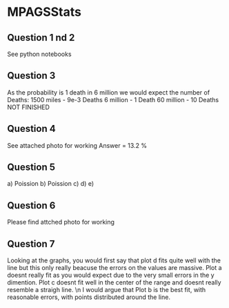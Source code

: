 # MPAGSStats
## Question 1 nd 2 
See python notebooks 

## Question 3
As the probability is 1 death in 6 million we would expect the number of Deaths:
1500 miles - 9e-3 Deaths
6 million - 1 Death
60 million - 10 Deaths 
NOT FINISHED 

## Question 4 
See attached photo for working
Answer = 13.2 %

## Question 5
a) Poission 
b) Poission
c) 
d) 
e) 

## Question 6 
Please find attched photo for working 

## Question 7 
Looking at the graphs, you would first say that plot d fits quite well with the line but this only really beacuse the errors on the values are massive. Plot a doesnt really fit as you would expect due to the very small errors in the y dimention. Plot c doesnt fit well in the center of the range and doesnt really resemble a straigh line. \n I would argue that Plot b is the best fit, with reasonable errors, with points distributed around the line.
